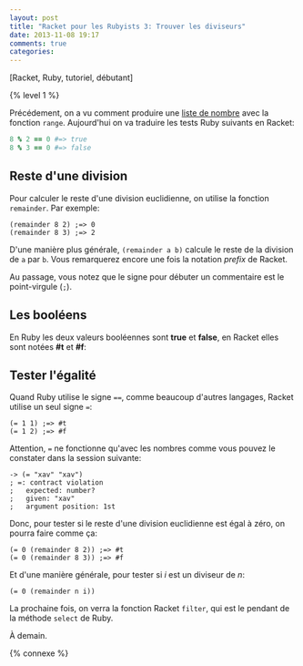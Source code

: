 ```yaml
---
layout: post
title: "Racket pour les Rubyists 3: Trouver les diviseurs"
date: 2013-11-08 19:17
comments: true
categories: 
---
```

[Racket, Ruby, tutoriel, débutant]

{% level 1 %}

Précédement, on a vu comment produire une
[liste de nombre](http://lkdjiin.github.io/blog/2013/11/06/racket-pour-les-rubyists-2-produire-une-suite-de-nombre/)
avec la fonction `range`. Aujourd'hui on va traduire les tests Ruby suivants
en Racket:

``` ruby
8 % 2 == 0 #=> true
8 % 3 == 0 #=> false
```

<!-- more -->

Reste d'une division
--------------------

Pour calculer le reste d'une division euclidienne, on utilise la fonction
`remainder`. Par exemple:

``` racket
(remainder 8 2) ;=> 0
(remainder 8 3) ;=> 2
```

D'une manière plus générale, `(remainder a b)` calcule le reste de la
division de `a` par `b`. Vous remarquerez encore une fois la notation *prefix*
de Racket.

Au passage, vous notez que le signe pour débuter un commentaire est le
point-virgule (`;`).

Les booléens
------------

En Ruby les deux valeurs booléennes sont **true** et **false**, en Racket
elles sont notées **#t** et **#f**:


Tester l'égalité
----------------
  
Quand Ruby utilise le signe `==`, comme beaucoup d'autres langages, Racket
utilise un seul signe `=`:

``` racket
(= 1 1) ;=> #t
(= 1 2) ;=> #f
```

Attention, `=` ne fonctionne qu'avec les nombres comme vous pouvez le
constater dans la session suivante:

    -> (= "xav" "xav")
    ; =: contract violation
    ;   expected: number?
    ;   given: "xav"
    ;   argument position: 1st

Donc, pour tester si le reste d'une division euclidienne est égal à zéro,
on pourra faire comme ça:

``` racket
(= 0 (remainder 8 2)) ;=> #t
(= 0 (remainder 8 3)) ;=> #f
```

Et d'une manière générale, pour tester si *i* est un diviseur de *n*:

``` racket
(= 0 (remainder n i))
```

La prochaine fois, on verra la fonction Racket `filter`, qui est le
pendant de la méthode `select` de Ruby.

À demain.

{% connexe %}

